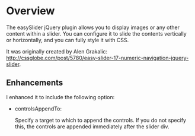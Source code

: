 Overview
=======

The easySlider jQuery plugin allows you to display images or any other content within a slider. You can configure it to slide the contents vertically or horizontally, and you can fully style it with CSS.

It was originally created by Alen Grakalic: http://cssglobe.com/post/5780/easy-slider-17-numeric-navigation-jquery-slider.

Enhancements
----------------------

I enhanced it to include the following option:

* controlsAppendTo: 
  
  Specify a target to which to append the controls. If you do not specify this, the controls are appended immediately after the slider div.